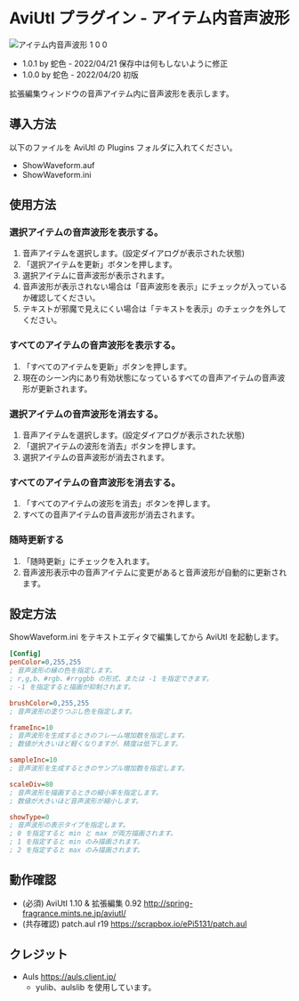 ﻿# AviUtl プラグイン - アイテム内音声波形

![アイテム内音声波形 1 0 0](https://user-images.githubusercontent.com/96464759/164222503-7f0e446a-5a7e-42b1-b052-0a500594eee5.png)

* 1.0.1 by 蛇色 - 2022/04/21 保存中は何もしないように修正
* 1.0.0 by 蛇色 - 2022/04/20 初版

拡張編集ウィンドウの音声アイテム内に音声波形を表示します。

## 導入方法

以下のファイルを AviUtl の Plugins フォルダに入れてください。
* ShowWaveform.auf
* ShowWaveform.ini

## 使用方法

### 選択アイテムの音声波形を表示する。

1. 音声アイテムを選択します。(設定ダイアログが表示された状態)
2. 「選択アイテムを更新」ボタンを押します。
3. 選択アイテムに音声波形が表示されます。
4. 音声波形が表示されない場合は「音声波形を表示」にチェックが入っているか確認してください。
5. テキストが邪魔で見えにくい場合は「テキストを表示」のチェックを外してください。

### すべてのアイテムの音声波形を表示する。

1. 「すべてのアイテムを更新」ボタンを押します。
2. 現在のシーン内にあり有効状態になっているすべての音声アイテムの音声波形が更新されます。

### 選択アイテムの音声波形を消去する。

1. 音声アイテムを選択します。(設定ダイアログが表示された状態)
2. 「選択アイテムの波形を消去」ボタンを押します。
3. 選択アイテムの音声波形が消去されます。

### すべてのアイテムの音声波形を消去する。

1. 「すべてのアイテムの波形を消去」ボタンを押します。
2. すべての音声アイテムの音声波形が消去されます。

### 随時更新する

1. 「随時更新」にチェックを入れます。
2. 音声波形表示中の音声アイテムに変更があると音声波形が自動的に更新されます。

## 設定方法

ShowWaveform.ini をテキストエディタで編集してから AviUtl を起動します。

```ini
[Config]
penColor=0,255,255
; 音声波形の縁の色を指定します。
; r,g,b、#rgb、#rrggbb の形式、または -1 を指定できます。
; -1 を指定すると描画が抑制されます。

brushColor=0,255,255
; 音声波形の塗りつぶし色を指定します。

frameInc=10
; 音声波形を生成するときのフレーム増加数を指定します。
; 数値が大きいほど軽くなりますが、精度は低下します。

sampleInc=10
; 音声波形を生成するときのサンプル増加数を指定します。

scaleDiv=80
; 音声波形を描画するときの縮小率を指定します。
; 数値が大きいほど音声波形が縮小します。

showType=0
; 音声波形の表示タイプを指定します。
; 0 を指定すると min と max が両方描画されます。
; 1 を指定すると min のみ描画されます。
; 2 を指定すると max のみ描画されます。
```

## 動作確認

* (必須) AviUtl 1.10 & 拡張編集 0.92 http://spring-fragrance.mints.ne.jp/aviutl/
* (共存確認) patch.aul r19 https://scrapbox.io/ePi5131/patch.aul

## クレジット

* Auls https://auls.client.jp/
	* yulib、aulslib を使用しています。
